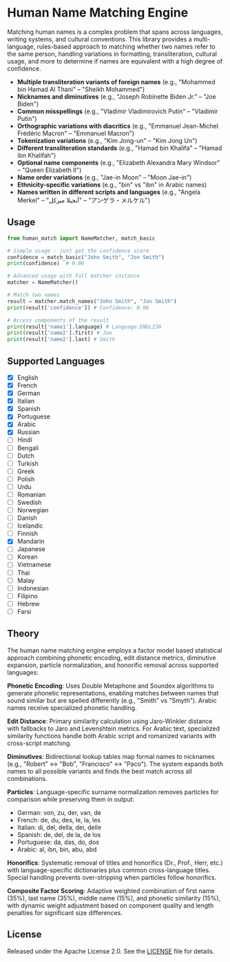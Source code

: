 # Human Name Matching Engine

Matching human names is a complex problem that spans across languages, writing systems, and cultural conventions. This library provides a multi-language, rules-based approach to matching whether two names refer to the same person, handling variations in formatting, transliteration, cultural usage, and more to determine if names are equivalent with a high degree of confidence.

- **Multiple transliteration variants of foreign names** (e.g., "Mohammed bin Hamad Al Thani" – "Sheikh Mohammed")
- **Nicknames and diminutives** (e.g., "Joseph Robinette Biden Jr." – "Joe Biden") 
- **Common misspellings** (e.g., "Vladimir Vladimirovich Putin" – "Vladimir Putin")
- **Orthographic variations with diacritics** (e.g., "Emmanuel Jean-Michel Frédéric Macron" – "Emmanuel Macron")
- **Tokenization variations** (e.g., "Kim Jong-un" – "Kim Jong Un")
- **Different transliteration standards** (e.g., "Hamad bin Khalifa" – "Hamad ibn Khalifah")
- **Optional name components** (e.g., "Elizabeth Alexandra Mary Windsor" – "Queen Elizabeth II")
- **Name order variations** (e.g., "Jae-in Moon" – "Moon Jae-in")
- **Ethnicity-specific variations** (e.g., "bin" vs "ibn" in Arabic names)
- **Names written in different scripts and languages** (e.g., "Angela Merkel" – "أنجيلا ميركل" – "アンゲラ・メルケル")

## Usage

```python
from human_match import NameMatcher, match_basic

# Simple usage - just get the confidence score
confidence = match_basic("John Smith", "Jon Smith")
print(confidence)  # 0.96

# Advanced usage with full matcher instance
matcher = NameMatcher()

# Match two names
result = matcher.match_names("John Smith", "Jon Smith")
print(result['confidence']) # Confidence: 0.96

# Access components of the result
print(result['name1'].language) # Language.ENGLISH
print(result['name2'].first) # Jon
print(result['name2'].last) # Smith
```

## Supported Languages

- [x] English
- [x] French
- [x] German
- [x] Italian
- [x] Spanish
- [x] Portuguese
- [x] Arabic
- [x] Russian
- [ ] Hindi
- [ ] Bengali
- [ ] Dutch
- [ ] Turkish
- [ ] Greek
- [ ] Polish
- [ ] Urdu
- [ ] Romanian
- [ ] Swedish
- [ ] Norwegian
- [ ] Danish
- [ ] Icelandic
- [ ] Finnish
- [x] Mandarin
- [ ] Japanese
- [ ] Korean
- [ ] Vietnamese
- [ ] Thai
- [ ] Malay
- [ ] Indonesian
- [ ] Filipino
- [ ] Hebrew
- [ ] Farsi

## Theory

The human name matching engine employs a factor model based statistical approach combining phonetic encoding, edit distance metrics, diminutive expansion, particle normalization, and honorific removal across supported languages:

**Phonetic Encoding**: Uses Double Metaphone and Soundex algorithms to generate phonetic representations, enabling matches between names that sound similar but are spelled differently (e.g., "Smith" vs "Smyth"). Arabic names receive specialized phonetic handling.

**Edit Distance**: Primary similarity calculation using Jaro-Winkler distance with fallbacks to Jaro and Levenshtein metrics. For Arabic text, specialized similarity functions handle both Arabic script and romanized variants with cross-script matching.

**Diminutives**: Bidirectional lookup tables map formal names to nicknames (e.g., "Robert" ↔ "Bob", "Francisco" ↔ "Paco"). The system expands both names to all possible variants and finds the best match across all combinations.

**Particles**: Language-specific surname normalization removes particles for comparison while preserving them in output:
- German: von, zu, der, van, de
- French: de, du, des, le, la, les
- Italian: di, del, della, dei, delle
- Spanish: de, del, de la, de los
- Portuguese: da, das, do, dos
- Arabic: al, ibn, bin, abu, abd

**Honorifics**: Systematic removal of titles and honorifics (Dr., Prof., Herr, etc.) with language-specific dictionaries plus common cross-language titles. Special handling prevents over-stripping when particles follow honorifics.

**Composite Factor Scoring**: Adaptive weighted combination of first name (35%), last name (35%), middle name (15%), and phonetic similarity (15%), with dynamic weight adjustment based on component quality and length penalties for significant size differences.

## License

Released under the Apache License 2.0. See the [LICENSE](LICENSE) file for details.